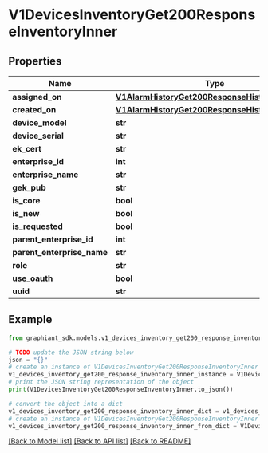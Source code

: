 # V1DevicesInventoryGet200ResponseInventoryInner


## Properties

Name | Type | Description | Notes
------------ | ------------- | ------------- | -------------
**assigned_on** | [**V1AlarmHistoryGet200ResponseHistoryInnerTime**](V1AlarmHistoryGet200ResponseHistoryInnerTime.md) |  | [optional] 
**created_on** | [**V1AlarmHistoryGet200ResponseHistoryInnerTime**](V1AlarmHistoryGet200ResponseHistoryInnerTime.md) |  | [optional] 
**device_model** | **str** |  | [optional] 
**device_serial** | **str** |  | [optional] 
**ek_cert** | **str** |  | [optional] 
**enterprise_id** | **int** |  | [optional] 
**enterprise_name** | **str** |  | [optional] 
**gek_pub** | **str** |  | [optional] 
**is_core** | **bool** |  | [optional] 
**is_new** | **bool** |  | [optional] 
**is_requested** | **bool** |  | [optional] 
**parent_enterprise_id** | **int** |  | [optional] 
**parent_enterprise_name** | **str** |  | [optional] 
**role** | **str** |  | [optional] 
**use_oauth** | **bool** |  | [optional] 
**uuid** | **str** |  | [optional] 

## Example

```python
from graphiant_sdk.models.v1_devices_inventory_get200_response_inventory_inner import V1DevicesInventoryGet200ResponseInventoryInner

# TODO update the JSON string below
json = "{}"
# create an instance of V1DevicesInventoryGet200ResponseInventoryInner from a JSON string
v1_devices_inventory_get200_response_inventory_inner_instance = V1DevicesInventoryGet200ResponseInventoryInner.from_json(json)
# print the JSON string representation of the object
print(V1DevicesInventoryGet200ResponseInventoryInner.to_json())

# convert the object into a dict
v1_devices_inventory_get200_response_inventory_inner_dict = v1_devices_inventory_get200_response_inventory_inner_instance.to_dict()
# create an instance of V1DevicesInventoryGet200ResponseInventoryInner from a dict
v1_devices_inventory_get200_response_inventory_inner_from_dict = V1DevicesInventoryGet200ResponseInventoryInner.from_dict(v1_devices_inventory_get200_response_inventory_inner_dict)
```
[[Back to Model list]](../README.md#documentation-for-models) [[Back to API list]](../README.md#documentation-for-api-endpoints) [[Back to README]](../README.md)



